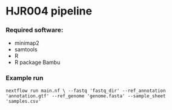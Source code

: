 # HJR004 pipeline

### Required software:
 - minimap2
 - samtools
 - R
 - R package Bambu

### Example run

`
nextflow run main.nf \
--fastq 'fastq_dir'
--ref_annotation 'annotation.gtf'
--ref_genome 'genome.fasta'
--sample_sheet 'samples.csv'
`
